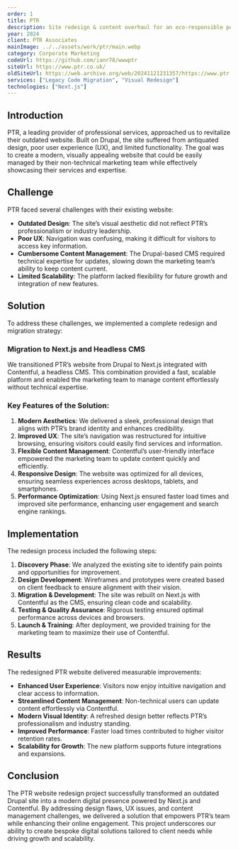 ```yaml
---
order: 1
title: PTR
description: Site redesign & content overhaul for an eco-responsible personal care brand.
year: 2024
client: PTR Associates
mainImage: ../../assets/work/ptr/main.webp
category: Corporate Marketing
codeUrl: https://github.com/ianr78/wwwptr
siteUrl: https://www.ptr.co.uk/
oldSiteUrl: https://web.archive.org/web/20241121231357/https://www.ptr.co.uk/
services: ["Legacy Code Migration", "Visual Redesign"]
technologies: ["Next.js"]
---
```


## Introduction

PTR, a leading provider of professional services, approached us to revitalize their outdated website. Built on Drupal, the site suffered from antiquated design, poor user experience (UX), and limited functionality. The goal was to create a modern, visually appealing website that could be easily managed by their non-technical marketing team while effectively showcasing their services and expertise.

## Challenge

PTR faced several challenges with their existing website:

- **Outdated Design**: The site’s visual aesthetic did not reflect PTR’s professionalism or industry leadership.
- **Poor UX**: Navigation was confusing, making it difficult for visitors to access key information.
- **Cumbersome Content Management**: The Drupal-based CMS required technical expertise for updates, slowing down the marketing team’s ability to keep content current.
- **Limited Scalability**: The platform lacked flexibility for future growth and integration of new features.

## Solution

To address these challenges, we implemented a complete redesign and migration strategy:

### Migration to Next.js and Headless CMS

We transitioned PTR’s website from Drupal to Next.js integrated with Contentful, a headless CMS. This combination provided a fast, scalable platform and enabled the marketing team to manage content effortlessly without technical expertise.

### Key Features of the Solution:

1. **Modern Aesthetics**: We delivered a sleek, professional design that aligns with PTR’s brand identity and enhances credibility.
2. **Improved UX**: The site’s navigation was restructured for intuitive browsing, ensuring visitors could easily find services and information.
3. **Flexible Content Management**: Contentful’s user-friendly interface empowered the marketing team to update content quickly and efficiently.
4. **Responsive Design**: The website was optimized for all devices, ensuring seamless experiences across desktops, tablets, and smartphones.
5. **Performance Optimization**: Using Next.js ensured faster load times and improved site performance, enhancing user engagement and search engine rankings.

## Implementation

The redesign process included the following steps:

1. **Discovery Phase**: We analyzed the existing site to identify pain points and opportunities for improvement.
2. **Design Development**: Wireframes and prototypes were created based on client feedback to ensure alignment with their vision.
3. **Migration & Development**: The site was rebuilt on Next.js with Contentful as the CMS, ensuring clean code and scalability.
4. **Testing & Quality Assurance**: Rigorous testing ensured optimal performance across devices and browsers.
5. **Launch & Training**: After deployment, we provided training for the marketing team to maximize their use of Contentful.

## Results

The redesigned PTR website delivered measurable improvements:

- **Enhanced User Experience**: Visitors now enjoy intuitive navigation and clear access to information.
- **Streamlined Content Management**: Non-technical users can update content effortlessly via Contentful.
- **Modern Visual Identity**: A refreshed design better reflects PTR’s professionalism and industry standing.
- **Improved Performance**: Faster load times contributed to higher visitor retention rates.
- **Scalability for Growth**: The new platform supports future integrations and expansions.

## Conclusion

The PTR website redesign project successfully transformed an outdated Drupal site into a modern digital presence powered by Next.js and Contentful. By addressing design flaws, UX issues, and content management challenges, we delivered a solution that empowers PTR’s team while enhancing their online engagement. This project underscores our ability to create bespoke digital solutions tailored to client needs while driving growth and scalability.
